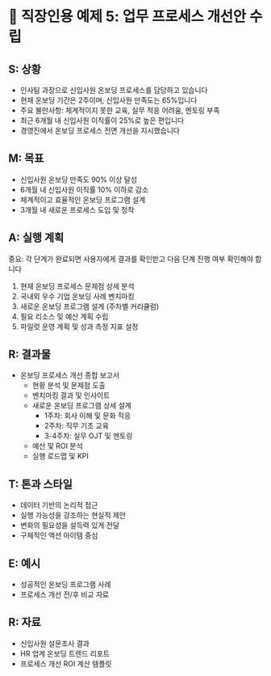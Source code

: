 # 🔧 직장인용 예제 5: 업무 프로세스 개선안 수립

## S: 상황
- 인사팀 과장으로 신입사원 온보딩 프로세스를 담당하고 있습니다
- 현재 온보딩 기간은 2주이며, 신입사원 만족도는 65%입니다
- 주요 불만사항: 체계적이지 못한 교육, 실무 적응 어려움, 멘토링 부족
- 최근 6개월 내 신입사원 이직률이 25%로 높은 편입니다
- 경영진에서 온보딩 프로세스 전면 개선을 지시했습니다

## M: 목표
- 신입사원 온보딩 만족도 90% 이상 달성
- 6개월 내 신입사원 이직률 10% 이하로 감소
- 체계적이고 효율적인 온보딩 프로그램 설계
- 3개월 내 새로운 프로세스 도입 및 정착

## A: 실행 계획
중요: 각 단계가 완료되면 사용자에게 결과를 확인받고 다음 단계 진행 여부 확인해야 합니다

1. 현재 온보딩 프로세스 문제점 상세 분석
2. 국내외 우수 기업 온보딩 사례 벤치마킹
3. 새로운 온보딩 프로그램 설계 (주차별 커리큘럼)
4. 필요 리소스 및 예산 계획 수립
5. 파일럿 운영 계획 및 성과 측정 지표 설정

## R: 결과물
- 온보딩 프로세스 개선 종합 보고서
  - 현황 분석 및 문제점 도출
  - 벤치마킹 결과 및 인사이트
  - 새로운 온보딩 프로그램 상세 설계
    - 1주차: 회사 이해 및 문화 적응
    - 2주차: 직무 기초 교육
    - 3-4주차: 실무 OJT 및 멘토링
  - 예산 및 ROI 분석
  - 실행 로드맵 및 KPI

## T: 톤과 스타일
- 데이터 기반의 논리적 접근
- 실행 가능성을 강조하는 현실적 제안
- 변화의 필요성을 설득력 있게 전달
- 구체적인 액션 아이템 중심

## E: 예시
- 성공적인 온보딩 프로그램 사례
- 프로세스 개선 전/후 비교 자료

## R: 자료
- 신입사원 설문조사 결과
- HR 업계 온보딩 트렌드 리포트
- 프로세스 개선 ROI 계산 템플릿